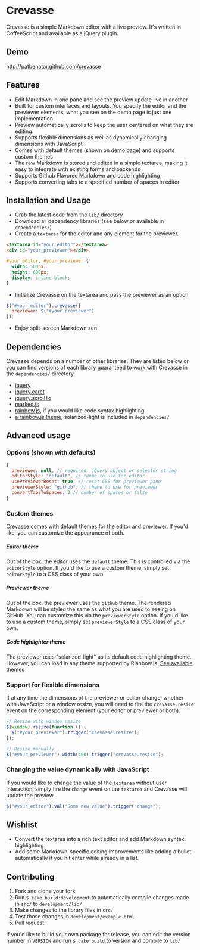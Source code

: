 # Crevasse

Crevasse is a simple Markdown editor with a live preview. It's written in
CoffeeScript and available as a jQuery plugin.

## Demo

http://patbenatar.github.com/crevasse

## Features

* Edit Markdown in one pane and see the preview update live in another
* Built for custom interfaces and layouts. You specify the editor and the
previewer elements, what you see on the demo page is just one implementation
* Preview automatically scrolls to keep the user centered on what they are
editing
* Supports flexible dimensions as well as dynamically changing dimensions with
JavaScript
* Comes with default themes (shown on demo page) and supports custom themes
* The raw Markdown is stored and edited in a simple textarea, making it easy to
integrate with existing forms and backends
* Supports Github Flavored Markdown and code highlighting
* Supports converting tabs to a specified number of spaces in editor

## Installation and Usage

* Grab the latest code from the `lib/` directory
* Download all dependency libraries (see below or available in `dependencies/`)
* Create a `textarea` for the editor and any element for the previewer.

```html
<textarea id="your_editor"></textarea>
<div id="your_previewer"></div>
```

```css
#your_editor, #your_previewer {
  width: 500px;
  height: 600px;
  display: inline-block;
}
```

* Initialize Crevasse on the textarea and pass the previewer as an option

```javascript
$("#your_editor").crevasse({
  previewer: $("#your_previewer")
});
```

* Enjoy split-screen Markdown zen

## Dependencies

Crevasse depends on a number of other libraries. They are listed below or you
can find versions of each library guaranteed to work with Crevasse in the
`dependencies/` directory.

* [jquery](http://jquery.com)
* [jquery.caret](https://github.com/patbenatar/jquery-caret)
* [jquery.scrollTo](http://demos.flesler.com/jquery/scrollTo/)
* [marked.js](https://github.com/chjj/marked)
* [rainbow.js](https://github.com/ccampbell/rainbow), if you would like code syntax highlighting
* [a rainbow.js theme](https://github.com/ccampbell/rainbow/tree/master/themes), solarized-light is included in `dependencies/`

## Advanced usage

### Options (shown with defaults)

```javascript
{
  previewer: null, // required. jQuery object or selector string
  editorStyle: "default", // theme to use for editor
  usePreviewerReset: true, // reset CSS for previewer pane
  previewerStyle: "github", // theme to use for previewer
  convertTabsToSpaces: 2 // number of spaces or false
}
```

### Custom themes

Crevasse comes with default themes for the editor and previewer. If you'd like,
you can customize the appearance of both.

##### Editor theme

Out of the box, the editor uses the `default` theme. This is controlled via the
`editorStyle` option. If you'd like to use a custom theme, simply set `editorStyle`
to a CSS class of your own.

##### Previewer theme

Out of the box, the previewer uses the `github` theme. The rendered Markdown
will be styled the same as what you are used to seeing on GitHub. You can
customize this via the `previewerStyle` option. If you'd like to use a custom
theme, simply set `previewerStyle` to a CSS class of your own.

##### Code highlighter theme

The previewer uses "solarized-light" as its default code highlighting theme.
However, you can load in any theme supported by Rianbow.js. [See available themes](https://github.com/ccampbell/rainbow/tree/master/themes)

### Support for flexible dimensions

If at any time the dimensions of the previewer or editor change, whether with
JavaScript or a window resize, you will need to fire the `crevasse.resize` event
on the corresponding element (your editor or previewer or both).

```javascript
// Resize with window resize
$(window).resize(function () {
  $("#your_previewer").trigger("crevasse.resize");
});

// Resize manually
$("#your_previewer").width(400).trigger("crevasse.resize");
```

### Changing the value dynamically with JavaScript

If you would like to change the value of the `textarea` without user interaction,
simply fire the `change` event on the `textarea` and Crevasse will update the preview.

```javascript
$("#your_editor").val("Some new value").trigger("change");
```

## Wishlist

* Convert the textarea into a rich text editor and add Markdown syntax highlighting
* Add some Markdown-specific editing improvements like adding a bullet automatically
if you hit enter while already in a list.

## Contributing

1. Fork and clone your fork
1. Run `$ cake build:development` to automatically compile changes made in `src/` to `development/lib/`
1. Make changes to the library files in `src/`
1. Test those changes in `development/example.html`
1. Pull request!

If you'd like to build your own package for release, you can edit the version number
in `VERSION` and run `$ cake build` to version and compile to `lib/`